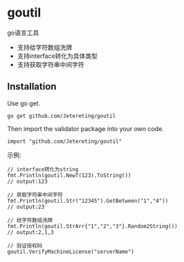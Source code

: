 # goutil
go语言工具

- 支持给字符数组洗牌
- 支持interface转化为具体类型
- 支持获取字符串中间字符

Installation
------------

Use go get.

	go get github.com/Jetereting/goutil

Then import the validator package into your own code.

	import "github.com/Jetereting/goutil"

示例:
```golang
// interface转化为string
fmt.Println(goutil.NewT(123).ToString())
// output:123

// 获取字符串中间字符
fmt.Println(goutil.Str("12345").GetBetween("1","4"))
// output:23

// 给字符数组洗牌
fmt.Println(goutil.StrArr{"1","2","3"}.Random2String())
// output:2,1,3

// 验证授权码
goutil.VerifyMachineLicense("serverName")
```


